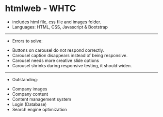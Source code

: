 # htmlweb - WHTC

- includes html file, css file and images folder.
- Languages: HTML, CSS, Javascript & Bootstrap

*******************************************************
- Errors to solve:
* Buttons on carousel do not respond correctly.
* Carousel caption disappears instead of being responsive.
* Carousel needs more creative slide options
* Carousel shrinks during responsive testing, it should widen.

*******************************************************
- Outstanding:
* Company images
* Company content
* Content management system
* Login (Database)
* Search engine optimization
